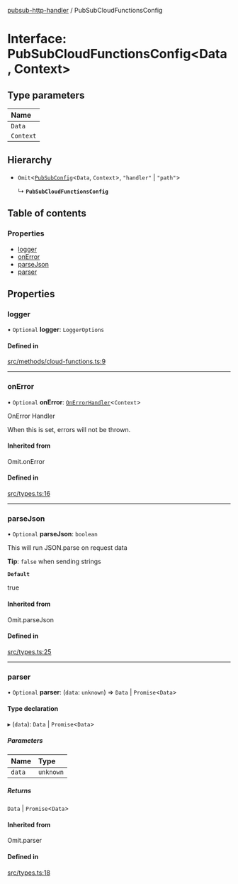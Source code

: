 [pubsub-http-handler](../README.md) / PubSubCloudFunctionsConfig

# Interface: PubSubCloudFunctionsConfig<Data, Context\>

## Type parameters

| Name |
| :------ |
| `Data` |
| `Context` |

## Hierarchy

- `Omit`<[`PubSubConfig`](PubSubConfig.md)<`Data`, `Context`\>, ``"handler"`` \| ``"path"``\>

  ↳ **`PubSubCloudFunctionsConfig`**

## Table of contents

### Properties

- [logger](PubSubCloudFunctionsConfig.md#logger)
- [onError](PubSubCloudFunctionsConfig.md#onerror)
- [parseJson](PubSubCloudFunctionsConfig.md#parsejson)
- [parser](PubSubCloudFunctionsConfig.md#parser)

## Properties

### logger

• `Optional` **logger**: `LoggerOptions`

#### Defined in

[src/methods/cloud-functions.ts:9](https://github.com/SimenB/pubsub-http-handler/blob/a2ca195/src/methods/cloud-functions.ts#L9)

___

### onError

• `Optional` **onError**: [`OnErrorHandler`](../README.md#onerrorhandler)<`Context`\>

OnError Handler

When this is set, errors will not be
thrown.

#### Inherited from

Omit.onError

#### Defined in

[src/types.ts:16](https://github.com/SimenB/pubsub-http-handler/blob/a2ca195/src/types.ts#L16)

___

### parseJson

• `Optional` **parseJson**: `boolean`

This will run JSON.parse on request data

**Tip**: `false` when sending strings

**`Default`**

true

#### Inherited from

Omit.parseJson

#### Defined in

[src/types.ts:25](https://github.com/SimenB/pubsub-http-handler/blob/a2ca195/src/types.ts#L25)

___

### parser

• `Optional` **parser**: (`data`: `unknown`) => `Data` \| `Promise`<`Data`\>

#### Type declaration

▸ (`data`): `Data` \| `Promise`<`Data`\>

##### Parameters

| Name | Type |
| :------ | :------ |
| `data` | `unknown` |

##### Returns

`Data` \| `Promise`<`Data`\>

#### Inherited from

Omit.parser

#### Defined in

[src/types.ts:18](https://github.com/SimenB/pubsub-http-handler/blob/a2ca195/src/types.ts#L18)
